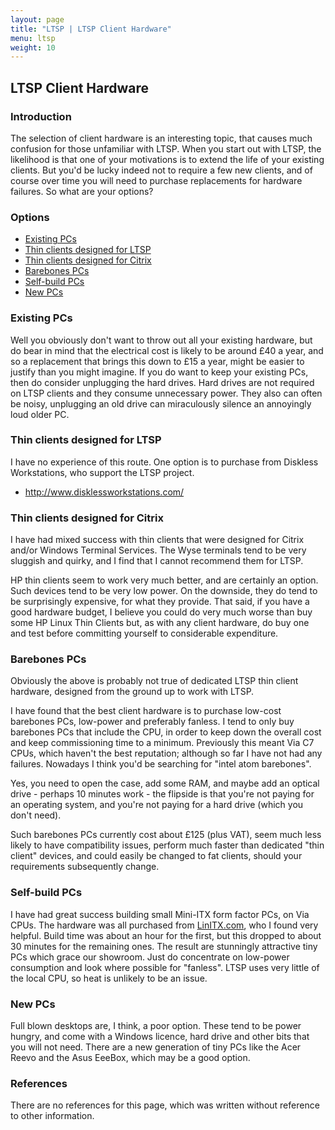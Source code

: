 ```yaml
---
layout: page
title: "LTSP | LTSP Client Hardware"
menu: ltsp
weight: 10
---
```


## LTSP Client Hardware

### Introduction

The selection of client hardware is an interesting topic, that causes much confusion for those unfamiliar with LTSP.  When you start out with LTSP, the likelihood is that one of your motivations is to extend the life of your existing clients.  But you'd be lucky indeed not to require a few new clients, and of course over time you will need to purchase replacements for hardware failures.  So what are your options?

### Options

   * [Existing PCs](#existing-pcs)
   * [Thin clients designed for LTSP](#thin-clients-designed-for-ltsp)
   * [Thin clients designed for Citrix](#thin-clients-designed-for-citrix)
   * [Barebones PCs](#barebones-pcs)
   * [Self-build PCs](#self-build-pcs)
   * [New PCs](#new-pcs)

### Existing PCs

Well you obviously don't want to throw out all your existing hardware, but do bear in mind that the electrical cost is likely to be around &pound;40 a year, and so a replacement that brings this down to &pound;15 a year, might be easier to justify than you might imagine.  If you do want to keep your existing PCs, then do consider unplugging the hard drives.  Hard drives are not required on LTSP clients and they consume unnecessary power.  They also can often be noisy, unplugging an old drive can miraculously silence an annoyingly loud older PC.

### Thin clients designed for LTSP

I have no experience of this route.  One option is to purchase from Diskless Workstations, who support the LTSP project.

   * http://www.disklessworkstations.com/

### Thin clients designed for Citrix

I have had mixed success with thin clients that were designed for Citrix and/or Windows Terminal Services.  The Wyse terminals tend to be very sluggish and quirky, and I find that I cannot recommend them for LTSP.

HP thin clients seem to work very much better, and are certainly an option.  Such devices tend to be very low power.  On the downside, they do tend to be surprisingly expensive, for what they provide.  That said, if you have a good hardware budget, I believe you could do very much worse than buy some HP Linux Thin Clients but, as with any client hardware, do buy one and test before committing yourself to considerable expenditure.

### Barebones PCs

Obviously the above is probably not true of dedicated LTSP thin client hardware, designed from the ground up to work with LTSP.

I have found that the best client hardware is to purchase low-cost barebones PCs, low-power and preferably fanless.  I tend to only buy barebones PCs that include the CPU, in order to keep down the overall cost and keep commissioning time to a minimum.  Previously this meant Via C7 CPUs, which haven't the best reputation; although so far I have not had any failures.  Nowadays I think you'd be searching for "intel atom barebones".

Yes, you need to open the case, add some RAM, and maybe add an optical drive - perhaps 10 minutes work - the flipside is that you're not paying for an operating system, and you're not paying for a hard drive (which you don't need). 

Such barebones PCs currently cost about &pound;125 (plus VAT), seem much less likely to have compatibility issues, perform much faster than dedicated "thin client" devices, and could easily be changed to fat clients, should your requirements subsequently change.

### Self-build PCs

I have had great success building small Mini-ITX form factor PCs, on Via CPUs.  The hardware was all purchased from [LinITX.com](http://linitx.com), who I found very helpful.  Build time was about an hour for the first, but this dropped to about 30 minutes for the remaining ones.  The result are stunningly attractive tiny PCs which grace our showroom.  Just do concentrate on low-power consumption and look where possible for "fanless".  LTSP uses very little of the local CPU, so heat is unlikely to be an issue.

### New PCs

Full blown desktops are, I think, a poor option.  These tend to be power hungry, and come with a Windows licence, hard drive and other bits that you will not need.  There are a new generation of tiny PCs like the Acer Reevo and the Asus EeeBox, which may be a good option.

### References

There are no references for this page, which was written without reference to other information.

